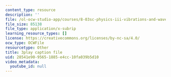 ```yaml
---
content_type: resource
description: ''
file: /ol-ocw-studio-app/courses/8-03sc-physics-iii-vibrations-and-waves-fall-2016/28541e9095651885e4cc10fa039b5d10_BX4QPdP7fT8.srt
file_size: 85138
file_type: application/x-subrip
learning_resource_types: []
license: https://creativecommons.org/licenses/by-nc-sa/4.0/
ocw_type: OCWFile
resourcetype: Other
title: 3play caption file
uid: 28541e90-9565-1885-e4cc-10fa039b5d10
video_metadata:
  youtube_id: null
---
```

